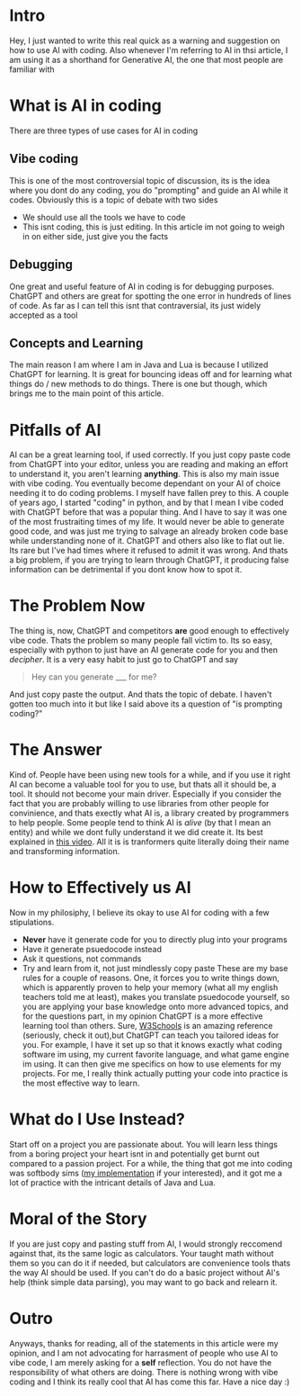 # Intro
Hey, I just wanted to write this real quick as a warning and suggestion on how to use AI with coding.
Also whenever I'm referring to AI in thsi article, I am using it as a shorthand for Generative AI, the one that most people are familiar with

# What is AI in coding
There are three types of use cases for AI in coding

## Vibe coding
This is one of the most controversial topic of discussion, its is the idea where you dont do any coding, you do "prompting" and guide an AI while it codes.
Obviously this is a topic of debate with two sides
* We should use all the tools we have to code
* This isnt coding, this is just editing.
In this article im not going to weigh in on either side, just give you the facts

## Debugging
One great and useful feature of AI in coding is for debugging purposes. ChatGPT and others are great for spotting the one error in hundreds of lines of code.
As far as I can tell this isnt that contraversial, its just widely accepted as a tool

## Concepts and Learning
The main reason I am where I am in Java and Lua is because I utilized ChatGPT for learning. It is great for bouncing ideas off and for learning what things do / new methods to do things. There is one but though, which brings me to the main point of this article.

# Pitfalls of AI
AI can be a great learning tool, if used correctly. If you just copy paste code from ChatGPT into your editor, unless you are reading and making an effort to understand it, you aren't learning **anything**.
This is also my main issue with vibe coding. You eventually become dependant on your AI of choice needing it to do coding problems. I myself have fallen prey to this. A couple of years ago, I started "coding" in python, and by that I mean I vibe coded with ChatGPT before that was a popular thing. And I have to say it was one of the most frustraiting times of my life. It would never be able to generate good code, and was just me trying to salvage an already broken code base while understanding none of it. ChatGPT and others also like to flat out lie. Its rare but I've had times where it refused to admit it was wrong. And thats a big problem, if you are trying to learn through ChatGPT, it producing false information can be detrimental if you dont know how to spot it.

# The Problem Now
The thing is, now, ChatGPT and competitors **are** good enough to effectively vibe code. Thats the problem so many people fall victim to. Its so easy, especially with python to just have an AI generate code for you and then *decipher*. It is a very easy habit to just go to ChatGPT and say 
> Hey can you generate ___ for me?

And just copy paste the output. And thats the topic of debate. I haven't gotten too much into it but like I said above its a question of "is prompting coding?"

# The Answer
Kind of. People have been using new tools for a while, and if you use it right AI can become a valuable tool for you to use, but thats all it should be, a tool. It should not become your main driver. Especially if you consider the fact that you are probably willing to use libraries from other people for convinience, and thats exectly what AI is, a library created by programmers to help people. Some people tend to think AI is *alive* (by that I mean an entity) and while we dont fully understand it we did create it. Its best explained in [this video](https://youtu.be/UZDiGooFs54?si=_92Uba5LgpOAiTVF). All it is is tranformers quite literally doing their name and transforming information. 

# How to Effectively us AI
Now in my philosiphy, I believe its okay to use AI for coding with a few stipulations. 
* **Never** have it generate code for you to directly plug into your programs
* Have it generate psuedocode instead
* Ask it questions, not commands
* Try and learn from it, not just mindlessly copy paste
These are my base rules for a couple of reasons. One, it forces you to write things down, which is apparently proven to help your memory (what all my english teachers told me at least), makes you translate psuedocode yourself, so you are applying your base knowledge onto more advanced topics, and for the questions part, in my opinion ChatGPT is a more effective learning tool than others. Sure, [W3Schools](https://www.w3schools.com) is an amazing reference (seriously, check it out),but ChatGPT can teach you tailored ideas for you. For example, I have it set up so that it knows exactly what coding software im using, my current favorite language, and what game engine im using. It can then give me specifics on how to use elements for my projects. For me, I really think actually putting your code into practice is the most effective way to learn.

# What do I Use Instead?
Start off on a project you are passionate about. You will learn less things from a boring project your heart isnt in and potentially get burnt out compared to a passion project. For a while, the thing that got me into coding was softbody sims ([my implementation](https://www.youtube.com/watch?v=bXbtG8ypRoU) if your interested), and it got me a lot of practice with the intricant details of Java and Lua.

# Moral of the Story
If you are just copy and pasting stuff from AI, I would strongly reccomend against that, its the same logic as calculators. Your taught math without them so you can do it if needed, but calculators are convenience tools thats the way AI should be used. If you can't do do a basic project without AI's help (think simple data parsing), you may want to go back and relearn it.

# Outro
Anyways, thanks for reading, all of the statements in this article were my opinion, and I am not advocating for harrasment of people who use AI to vibe code, I am merely asking for a **self** reflection. You do not have the responsibility of what others are doing. There is nothing wrong with vibe coding and I think its really cool that AI has come this far. Have a nice day :)
